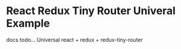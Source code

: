 # React Redux Tiny Router Univeral Example

docs todo...
Universal react + redux + redux-tiny-router